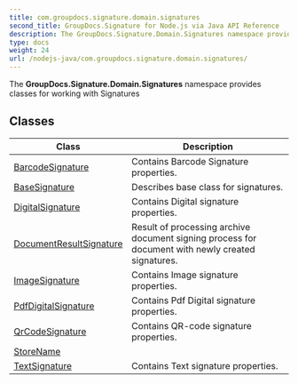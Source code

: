 ```yaml
---
title: com.groupdocs.signature.domain.signatures
second_title: GroupDocs.Signature for Node.js via Java API Reference
description: The GroupDocs.Signature.Domain.Signatures namespace provides classes for working with Signatures
type: docs
weight: 24
url: /nodejs-java/com.groupdocs.signature.domain.signatures/
---
```


The **GroupDocs.Signature.Domain.Signatures** namespace provides classes for working with Signatures


## Classes

| Class | Description |
| --- | --- |
| [BarcodeSignature](../com.groupdocs.signature.domain.signatures/barcodesignature) | Contains Barcode Signature properties. |
| [BaseSignature](../com.groupdocs.signature.domain.signatures/basesignature) | Describes base class for signatures. |
| [DigitalSignature](../com.groupdocs.signature.domain.signatures/digitalsignature) | Contains Digital signature properties. |
| [DocumentResultSignature](../com.groupdocs.signature.domain.signatures/documentresultsignature) | Result of processing archive document signing process for document with newly created signatures. |
| [ImageSignature](../com.groupdocs.signature.domain.signatures/imagesignature) | Contains Image signature properties. |
| [PdfDigitalSignature](../com.groupdocs.signature.domain.signatures/pdfdigitalsignature) | Contains Pdf Digital signature properties. |
| [QrCodeSignature](../com.groupdocs.signature.domain.signatures/qrcodesignature) | Contains QR-code signature properties. |
| [StoreName](../com.groupdocs.signature.domain.signatures/storename) |  |
| [TextSignature](../com.groupdocs.signature.domain.signatures/textsignature) | Contains Text signature properties. |
